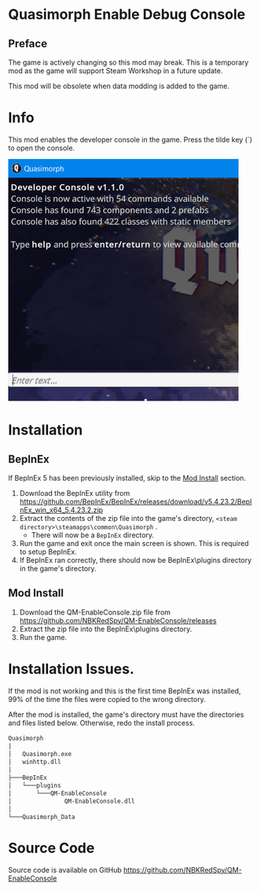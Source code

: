 # Quasimorph Enable Debug Console

## Preface
The game is actively changing so this mod may break.
This is a temporary mod as the game will support Steam Workshop in a future update.

This mod will be obsolete when data modding is added to the game.

# Info
This mod enables the developer console in the game.
Press the tilde key (`) to open the console.

![Image of open console](./media/Console.png)

# Installation

## BepInEx

If BepInEx 5 has been previously installed, skip to the [Mod Install](#mod-install) section.

1. Download the BepInEx utility from https://github.com/BepInEx/BepInEx/releases/download/v5.4.23.2/BepInEx_win_x64_5.4.23.2.zip
2. Extract the contents of the zip file into the game's directory, ```<steam directory>\steamapps\common\Quasimorph``` .
    - There will now be a ``BepInEx`` directory.
3. Run the game and exit once the main screen is shown.  This is required to setup BepInEx.
4. If BepInEx ran correctly, there should now be BepInEx\plugins directory in the game's directory.

## Mod Install
1. Download the QM-EnableConsole.zip file from https://github.com/NBKRedSpy/QM-EnableConsole/releases
2. Extract the zip file into the BepInEx\plugins directory.
3. Run the game.


# Installation Issues.

If the mod is not working and this is the first time BepInEx was installed, 99% of the time the files were copied to the wrong directory.

After the mod is installed, the game's directory must have the directories and files listed below.  Otherwise, redo the install process.

```
Quasimorph
|
│   Quasimorph.exe
│   winhttp.dll
│   
├───BepInEx
│   └───plugins
│       └───QM-EnableConsole
│               QM-EnableConsole.dll
│               
└───Quasimorph_Data
```


# Source Code
Source code is available on GitHub https://github.com/NBKRedSpy/QM-EnableConsole
